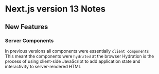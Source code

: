 # Next.js version 13 Notes

## New Features

### Server Components

In previous versions all components were essentially `client components`
This meant the components were `hydrated` at the browser
Hydration is the process of using client-side JavaScript to add application state and interactivity to server-rendered HTML
